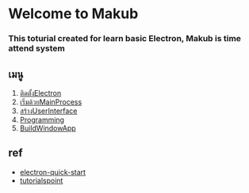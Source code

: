 # Welcome to Makub 
### This toturial created for learn basic Electron, Makub is time attend system

## เมนู

1) [ติดตั้งElectron](./docs/1_install.md)
2) [เริ่มด้วยMainProcess](./docs/2_start_main_process.md)
3) [สร้างUserInterface](./docs/3_render_process.md)
4) [Programming](./docs/4_programming.md)
5) [BuildWindowApp](./docs/5_BuildWinApp.md)

## ref

- [electron-quick-start](https://electronjs.org/docs/tutorial/quick-start)
- [tutorialspoint](https://www.tutorialspoint.com/electron/)